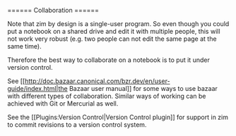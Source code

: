 ====== Collaboration ======

Note that zim by design is a single-user program. So even though you could put a notebook on a shared drive and edit it with multiple people, this will not work very robust (e.g. two people can not edit the same page at the same time).

Therefore the best way to collaborate on a notebook is to put it under version control.

See [[http://doc.bazaar.canonical.com/bzr.dev/en/user-guide/index.html|the Bazaar user manual]] for some ways to use bazaar with different types of collaboration. Similar ways of working can be achieved with Git or Mercurial as well.

See the [[Plugins:Version Control|Version Control plugin]] for support in zim to commit revisions to a version control system.
